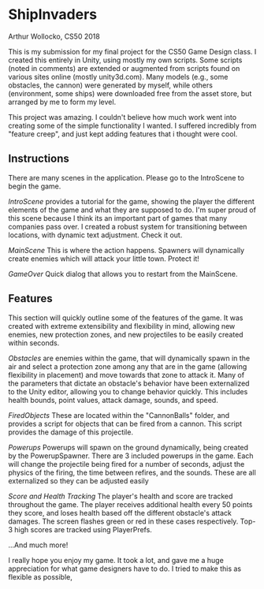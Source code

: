 # ShipInvaders
Arthur Wollocko, CS50 2018

This is my submission for my final project for the CS50 Game Design class.
I created this entirely in Unity, using mostly my own scripts. Some scripts (noted in comments) are extended or augmented from scripts 
found on various sites online (mostly unity3d.com). Many models (e.g., some obstacles, the cannon) were generated by myself, while others (environment, some ships) were downloaded free from the asset store, but arranged by me to form my level.

This project was amazing. I couldn't believe how much work went into creating some of the simple functionality I wanted.
I suffered incredibly from "feature creep", and just kept adding features that i thought were cool.

## Instructions
There are many scenes in the application. Please go to the IntroScene to begin the game.

*IntroScene* provides a tutorial for the game, showing the player the different elements of the game and what they are supposed to do.
I'm super proud of this scene because I think its an important part of games that many companies pass over. I created a robust system
for transitioning between locations, with dynamic text adjustment. Check it out.

*MainScene* This is where the action happens. Spawners will dynamically create enemies which will attack your little town. Protect it!

*GameOver* Quick dialog that allows you to restart from the MainScene.

## Features
This section will quickly outline some of the features of the game. 
It was created with extreme extensibility and flexibility in mind, allowing new enemies, new protection zones, and new projectiles to be easily created within seconds.

*Obstacles* are enemies within the game, that will dynamically spawn in the air and select a protection zone among any that are in the game (allowing flexibility in placement) and move towards that zone to attack it. Many of the parameters that dictate an obstacle's behavior have been externalized to the Unity editor, allowing you to change behavior quickly. This includes health bounds, point values, attack damage, sounds, and speed.

*FiredObjects* These are located within the "CannonBalls" folder, and provides a script for objects that can be fired from a cannon. This script provides the damage of this projectile.

*Powerups* Powerups will spawn on the ground dynamically, being created by the PowerupSpawner. There are 3 included powerups in the game. Each will change the projectile being fired for a number of seconds, adjust the physics of the firing, the time between refires, and the sounds. These are all externalized so they can be adjusted easily

*Score and Health Tracking* The player's health and score are tracked throughout the game. The player receives additional health every 50 points they score, and loses health based off the different obstacle's attack damages. The screen flashes green or red in these cases respectively. Top-3 high scores are  tracked using PlayerPrefs.

...And much more! 

I really hope you enjoy my game. It took a lot, and gave me a huge appreciation for what game designers have to do. I tried to make this as flexible as possible, 
